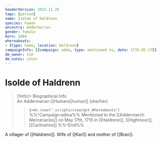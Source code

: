 ```yaml
---
headerVersion: 2023.11.25
tags: [person]
name: Isolde of Haldrenn
species: human
ancestry: Addermarian
gender: female
born: 1684
whereabouts:
- {type: home, location: Haldrenn}
campaignInfo: [{campaign: adma, type: mentioned to, date: 1715-05-17}]
dm_owner: tim
dm_notes: color
---
```

# Isolde of Haldrenn
>[!info]+ Biographical Info  
> An Addermarian [[Humans|human]] (she/her)  
>> `$=dv.view("_scripts/view/get_Whereabouts")`  
>> %%^Campaign:adma%% Mentioned to the [[Addermarch Mercenaries]] on May 17th, 1715 in [[Haldrenn]], [[Highmoor]], [[Carlinshire]] %%^End%%

A villager of [[Haldrenn]]. Wife of [[Karl]] and mother of [[Bran]]. 